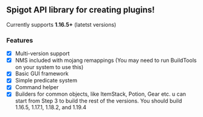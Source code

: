 ## Spigot API library for creating plugins!

Currently supports **1.16.5+** (latetst versions)

### Features

- [x] Multi-version support
- [x] NMS included with mojang remappings (You may need to run BuildTools on your system to use this)
- [x] Basic GUI framework
- [x] Simple predicate system
- [x] Command helper
- [x] Builders for common objects, like ItemStack, Potion, Gear etc. u can start from Step 3 to build the rest of the versions. You should build 1.16.5, 1.17.1, 1.18.2, and 1.19.4